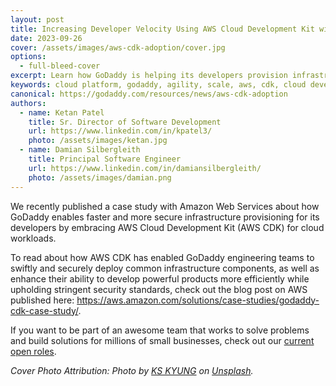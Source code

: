 ```yaml
---
layout: post
title: Increasing Developer Velocity Using AWS Cloud Development Kit with GoDaddy
date: 2023-09-26
cover: /assets/images/aws-cdk-adoption/cover.jpg
options:
  - full-bleed-cover
excerpt: Learn how GoDaddy is helping its developers provision infrastructure quickly and securely using AWS Cloud Development Kit.
keywords: cloud platform, godaddy, agility, scale, aws, cdk, cloud development kit
canonical: https://godaddy.com/resources/news/aws-cdk-adoption
authors:
  - name: Ketan Patel
    title: Sr. Director of Software Development
    url: https://www.linkedin.com/in/kpatel3/
    photo: /assets/images/ketan.jpg
  - name: Damian Silbergleith
    title: Principal Software Engineer
    url: https://www.linkedin.com/in/damiansilbergleith/
    photo: /assets/images/damian.png
---
```


We recently published a case study with Amazon Web Services about how GoDaddy enables faster and more secure infrastructure provisioning for its developers by embracing AWS Cloud Development Kit (AWS CDK) for cloud workloads.

To read about how AWS CDK has enabled GoDaddy engineering teams to swiftly and securely deploy common infrastructure components, as well as enhance their ability to develop powerful products more efficiently while upholding stringent security standards, check out the blog post on AWS published here: <https://aws.amazon.com/solutions/case-studies/godaddy-cdk-case-study/>.

If you want to be part of an awesome team that works to solve problems and build solutions for millions of small businesses, check out our [current open roles](https://careers.godaddy.com/search-jobs).

*Cover Photo Attribution: Photo by [KS KYUNG](https://unsplash.com/@mygallery) on [Unsplash](https://unsplash.com/photos/7pqS06wgvEw).*
